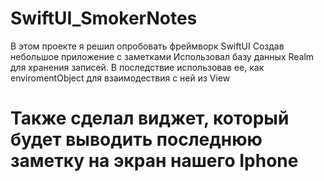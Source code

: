 # SwiftUI_SmokerNotes
В этом проекте я решил опробовать фреймворк SwiftUI Создав небольшое приложение с заметками 
Использовал базу данных Realm для хранения записей.
В последствие использовав ее, как enviromentObject для взаимодествия с ней из View
#  Также сделал виджет, который будет выводить последнюю заметку на экран нашего Iphone 

